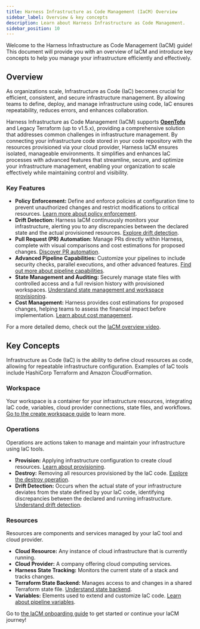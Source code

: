 ```yaml
---
title: Harness Infrastructure as Code Management (IaCM) Overview
sidebar_label: Overview & key concepts
description: Learn about Harness Infrastructure as Code Management.
sidebar_position: 10
---
```


Welcome to the Harness Infrastructure as Code Management (IaCM) guide! This document will provide you with an overview of IaCM and introduce key concepts to help you manage your infrastructure efficiently and effectively.

## Overview

As organizations scale, Infrastructure as Code (IaC) becomes crucial for efficient, consistent, and secure infrastructure management. By allowing teams to define, deploy, and manage infrastructure using code, IaC ensures repeatability, reduces errors, and enhances collaboration.

Harness Infrastructure as Code Management (IaCM) supports [**OpenTofu**](https://opentofu.org/) and Legacy Terraform (up to v1.5.x), providing a comprehensive solution that addresses common challenges in infrastructure management. By connecting your infrastructure code stored in your code repository with the resources provisioned via your cloud provider, Harness IaCM ensures isolated, manageable environments. It simplifies and enhances IaC processes with advanced features that streamline, secure, and optimize your infrastructure management, enabling your organization to scale effectively while maintaining control and visibility.

### Key Features

- **Policy Enforcement:** Define and enforce policies at configuration time to prevent unauthorized changes and restrict modifications to critical resources. [Learn more about policy enforcement](https://developer.harness.io/docs/category/policy--governance).
- **Drift Detection:** Harness IaCM continuously monitors your infrastructure, alerting you to any discrepancies between the declared state and the actual provisioned resources. [Explore drift detection](https://developer.harness.io/docs/infra-as-code-management/pipelines/operations/drift-detection).
- **Pull Request (PR) Automation:** Manage PRs directly within Harness, complete with visual comparisons and cost estimations for proposed changes. [Discover PR automation](https://developer.harness.io/docs/infra-as-code-management/pipelines/operations/pr-automation).
- **Advanced Pipeline Capabilities:** Customize your pipelines to include security checks, parallel executions, and other advanced features. [Find out more about pipeline capabilities](https://developer.harness.io/docs/infra-as-code-management/pipelines/operations/iacm-cd-pipeline).
- **State Management and Auditing:** Securely manage state files with controlled access and a full revision history with provisioned workspaces. [Understand state management and workspace provisioning](https://developer.harness.io/docs/infra-as-code-management/workspaces/provision-workspace).
- **Cost Management:** Harness provides cost estimations for proposed changes, helping teams to assess the financial impact before implementation. [Learn about cost management](https://developer.harness.io/docs/infra-as-code-management/workspaces/cost-estimation).

For a more detailed demo, check out the [IaCM overview video](https://youtu.be/IzLP270Daqo?si=U-JC0YbLskXevajC).

## Key Concepts

Infrastructure as Code (IaC) is the ability to define cloud resources as code, allowing for repeatable infrastructure configuration. Examples of IaC tools include HashiCorp Terraform and Amazon CloudFormation.

### Workspace
Your workspace is a container for your infrastructure resources, integrating IaC code, variables, cloud provider connections, state files, and workflows. [Go to the create workspace guide](https://developer.harness.io/docs/infra-as-code-management/get-started/onboarding-guide#create-a-workspace) to learn more.

### Operations
Operations are actions taken to manage and maintain your infrastructure using IaC tools.

- **Provision:** Applying infrastructure configuration to create cloud resources. [Learn about provisioning](https://developer.harness.io/docs/infra-as-code-management/workspaces/provision-workspace).
- **Destroy:** Removing all resources provisioned by the IaC code. [Explore the destroy operation](https://developer.harness.io/).
- **Drift Detection:** Occurs when the actual state of your infrastructure deviates from the state defined by your IaC code, identifying discrepancies between the declared and running infrastructure. [Understand drift detection](https://developer.harness.io/docs/infra-as-code-management/pipelines/operations/drift-detection).

### Resources
Resources are components and services managed by your IaC tool and cloud provider.

- **Cloud Resource:** Any instance of cloud infrastructure that is currently running.
- **Cloud Provider:** A company offering cloud computing services.
- **Harness State Tracking:** Monitors the current state of a stack and tracks changes.
- **Terraform State Backend:** Manages access to and changes in a shared Terraform state file. [Understand state backend](https://developer.harness.io/docs/category/remote-backends).
- **Variables:** Elements used to extend and customize IaC code. [Learn about pipeline variables](https://developer.harness.io/docs/infra-as-code-management/project-setup/input-variables).

Go to [the IaCM onboarding guide](https://developer.harness.io/docs/infra-as-code-management/get-started/onboarding-guide) to get started or continue your IaCM journey!

